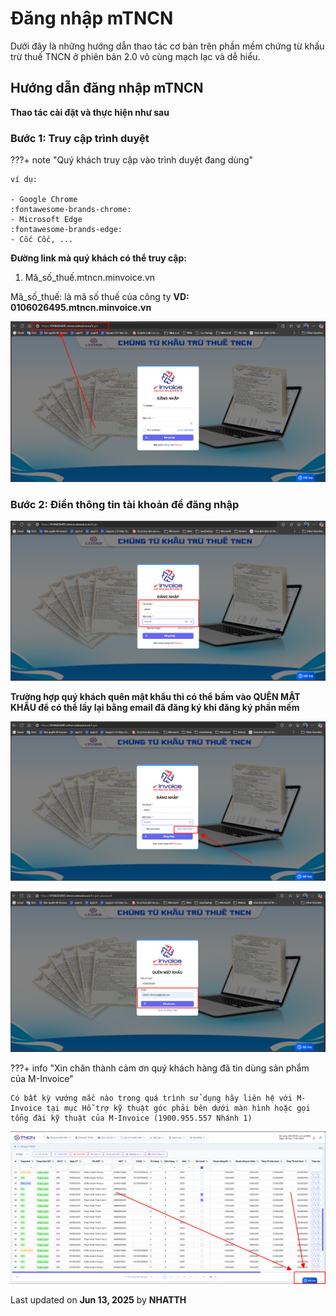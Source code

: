 # **Đăng nhập mTNCN**

Dưới đây là những hướng dẫn thao tác cơ bản trên phần mềm chứng từ khấu trừ thuế TNCN ở phiên bản 2.0 vô cùng mạch lạc và dễ hiểu.

## **Hướng dẫn đăng nhập mTNCN**

**Thao tác cài đặt và thực hiện như sau**

### **Bước 1: Truy cập trình duyệt**

???+ note "Quý khách truy cập vào trình duyệt đang dùng"

    ví dụ:

    - Google Chrome
    :fontawesome-brands-chrome:
    - Microsoft Edge
    :fontawesome-brands-edge:
    - Cốc Cốc, ...

**Đường link mà quý khách có thể truy cập:**

1.  Mã_số_thuế.mtncn.minvoice.vn

Mã_số_thuế: là mã số thuế của công ty
**VD: 0106026495.mtncn.minvoice.vn**

![Hình 1](../assets/images/chung-tu/ct_dangnhap_1.png)

### **Bước 2: Điền thông tin tài khoản để đăng nhập**

![Hình 2](../assets/images/chung-tu/ct_dangnhap_2.png)

**Trường hợp quý khách quên mật khẩu thì có thể bấm vào QUÊN MẬT KHẨU để có thể lấy lại bằng email đã đăng ký khi đăng ký phần mềm**

![Hình 3](../assets/images/chung-tu/ct_dangnhap_3.png)

![Hình 4](../assets/images/chung-tu/ct_dangnhap_4.png)

???+ info "Xin chân thành cảm ơn quý khách hàng đã tin dùng sản phẩm của M-Invoice"

    Có bất kỳ vướng mắc nào trong quá trình sử dụng hãy liên hệ với M-Invoice tại mục Hỗ trợ kỹ thuật góc phải bên dưới màn hình hoặc gọi tổng đài kỹ thuật của M-Invoice (1900.955.557 Nhánh 1)

![Hình 8](../assets/images/chung-tu/hotro.png)

<div class="last-updated">Last updated on <strong>Jun 13, 2025</strong> by <strong>NHATTH</strong></div>
